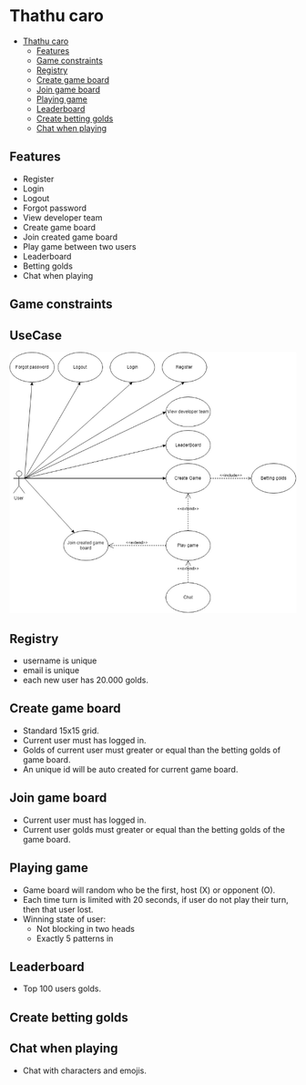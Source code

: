 # Thathu caro 

- [Thathu caro](#thathu-caro)
  - [Features](#features)
  - [Game constraints](#game-constraints)
  - [Registry](#registry)
  - [Create game board](#create-game-board)
  - [Join game board](#join-game-board)
  - [Playing game](#playing-game)
  - [Leaderboard](#leaderboard)
  - [Create betting golds](#create-betting-golds)
  - [Chat when playing](#chat-when-playing)

## Features

- Register
- Login
- Logout
- Forgot password
- View developer team
- Create game board
- Join created game board
- Play game between two users
- Leaderboard
- Betting golds
- Chat when playing

## Game constraints

## UseCase

![x](./image/usecase.png)

## Registry

- username is unique
- email is unique
- each new user has 20.000 golds.

## Create game board

- Standard 15x15 grid.
- Current user must has logged in.
- Golds of current user must greater or equal than the betting golds of game board.
- An unique id will be auto created for current game board.

## Join game board

- Current user must has logged in.
- Current user golds must greater or equal than the betting golds of the game board.

## Playing game

- Game board will random who be the first, host (X) or opponent (O).
- Each time turn is limited with 20 seconds, if user do not play their turn, then that user lost.
- Winning state of user:
  - Not blocking in two heads
  - Exactly 5 patterns in 

## Leaderboard

- Top 100 users golds.

## Create betting golds



## Chat when playing

- Chat with characters and emojis.
